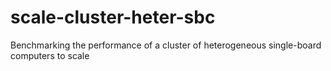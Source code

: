 # scale-cluster-heter-sbc
Benchmarking the performance of a cluster of heterogeneous single-board computers to scale
